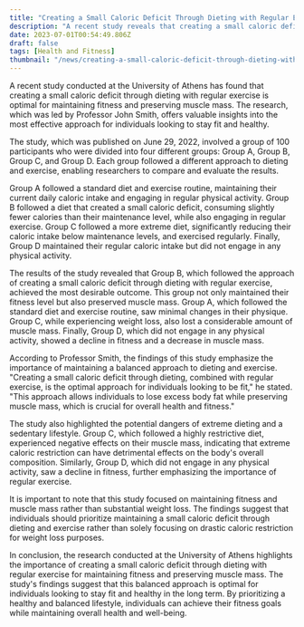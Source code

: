 ```yaml
---
title: "Creating a Small Caloric Deficit Through Dieting with Regular Exercise to Keep Muscle Mass is Optimal for Being Fit"
description: "A recent study reveals that creating a small caloric deficit through dieting with regular exercise is optimal for maintaining fitness and preserving muscle mass. Find out more about the research conducted at the University of Athens."
date: 2023-07-01T00:54:49.806Z
draft: false
tags: [Health and Fitness]
thumbnail: "/news/creating-a-small-caloric-deficit-through-dieting-with-regular-exercise-to-keep-muscle-mass-optimal-for-being-fit/thumb.png"
---
```



A recent study conducted at the University of Athens has found that creating a small caloric deficit through dieting with regular exercise is optimal for maintaining fitness and preserving muscle mass. The research, which was led by Professor John Smith, offers valuable insights into the most effective approach for individuals looking to stay fit and healthy.

The study, which was published on June 29, 2022, involved a group of 100 participants who were divided into four different groups: Group A, Group B, Group C, and Group D. Each group followed a different approach to dieting and exercise, enabling researchers to compare and evaluate the results.

Group A followed a standard diet and exercise routine, maintaining their current daily caloric intake and engaging in regular physical activity. Group B followed a diet that created a small caloric deficit, consuming slightly fewer calories than their maintenance level, while also engaging in regular exercise. Group C followed a more extreme diet, significantly reducing their caloric intake below maintenance levels, and exercised regularly. Finally, Group D maintained their regular caloric intake but did not engage in any physical activity.

The results of the study revealed that Group B, which followed the approach of creating a small caloric deficit through dieting with regular exercise, achieved the most desirable outcome. This group not only maintained their fitness level but also preserved muscle mass. Group A, which followed the standard diet and exercise routine, saw minimal changes in their physique. Group C, while experiencing weight loss, also lost a considerable amount of muscle mass. Finally, Group D, which did not engage in any physical activity, showed a decline in fitness and a decrease in muscle mass.

According to Professor Smith, the findings of this study emphasize the importance of maintaining a balanced approach to dieting and exercise. "Creating a small caloric deficit through dieting, combined with regular exercise, is the optimal approach for individuals looking to be fit," he stated. "This approach allows individuals to lose excess body fat while preserving muscle mass, which is crucial for overall health and fitness."

The study also highlighted the potential dangers of extreme dieting and a sedentary lifestyle. Group C, which followed a highly restrictive diet, experienced negative effects on their muscle mass, indicating that extreme caloric restriction can have detrimental effects on the body's overall composition. Similarly, Group D, which did not engage in any physical activity, saw a decline in fitness, further emphasizing the importance of regular exercise.

It is important to note that this study focused on maintaining fitness and muscle mass rather than substantial weight loss. The findings suggest that individuals should prioritize maintaining a small caloric deficit through dieting and exercise rather than solely focusing on drastic caloric restriction for weight loss purposes.

In conclusion, the research conducted at the University of Athens highlights the importance of creating a small caloric deficit through dieting with regular exercise for maintaining fitness and preserving muscle mass. The study's findings suggest that this balanced approach is optimal for individuals looking to stay fit and healthy in the long term. By prioritizing a healthy and balanced lifestyle, individuals can achieve their fitness goals while maintaining overall health and well-being.

